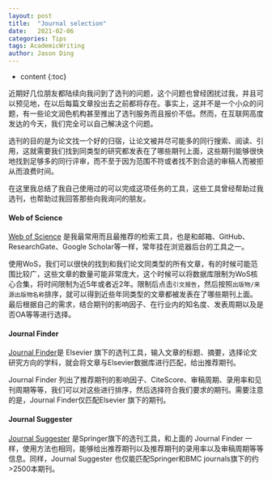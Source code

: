 ```yaml
---
layout: post
title:  "Journal selection"
date:   2021-02-06
categories: Tips
tags: AcademicWriting
author: Jason Ding
---
```


* content
{:toc}


近期好几位朋友都陆续向我问到了选刊的问题，这个问题也曾经困扰过我，并且可以预见地，在以后每篇文章投出去之前都将存在。事实上，这并不是一个小众的问题，有一些论文润色机构甚至推出了选刊服务而且报价不低。然而，在互联网高度发达的今天，我们完全可以自己解决这个问题。

选刊的目的是为论文找一个好的归宿，让论文被并尽可能多的同行搜索、阅读、引用，这就需要我们找到同类型的研究都发表在了哪些期刊上面，这些期刊能够很快地找到足够多的同行评审，而不至于因为范围不符或者找不到合适的审稿人而被拒从而浪费时间。

在这里我总结了我自己使用过的可以完成这项任务的工具，这些工具曾经帮助过我选刊，也帮助过我回答那些向我询问的朋友。



#### Web of Science

[Web of Science](https://www.webofscience.com/wos/alldb/basic-search) 是我最常用而且最推荐的检索工具，也是和邮箱、GitHub、ResearchGate、Google Scholar等一样，常年挂在浏览器后台的工具之一。

使用WoS，我们可以很快的找到和我们论文同类型的所有文章，有的时候可能范围比较广，这些文章的数量可能非常庞大，这个时候可以将数据库限制为WoS核心合集，将时间限制为近5年或者近2年。限制后点击`引文报告`，然后按照`出版物/来源出版物名称`排序，就可以得到近些年同类型的文章都被发表在了哪些期刊上面。最后根据自己的需求，结合期刊的影响因子、在行业内的知名度、发表周期以及是否OA等等进行选择。



#### Journal Finder

[Journal Finder](https://journalfinder.elsevier.com/)是 Elsevier 旗下的选刊工具，输入文章的标题、摘要，选择论文研究方向的学科，就会将文章与Elsevier数据库进行匹配，给出推荐期刊。

Journal Finder 列出了推荐期刊的影响因子、CiteScore、审稿周期、录用率和见刊周期等等，我们可以对这些进行排序，然后选择符合我们要求的期刊。需要注意的是，Journal Finder仅匹配Elsevier 旗下的期刊。



#### Journal Suggester

[Journal Suggester](https://journalsuggester.springer.com/) 是Springer旗下的选刊工具，和上面的 Journal Finder 一样，使用方法也相同，能够给出推荐期刊以及推荐期刊的录用率以及审稿周期等等信息。同样，Journal Suggester 也仅能匹配Springer和BMC journals旗下的约>2500本期刊。



